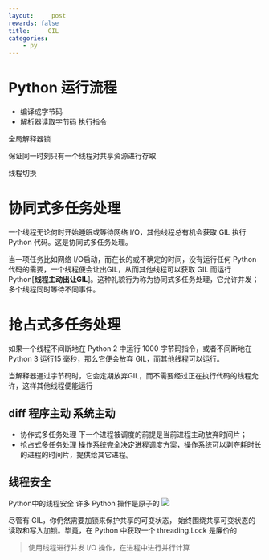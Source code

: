 ```yaml
---
layout:     post
rewards: false
title:     GIL
categories:
    - py
---
```


# Python 运行流程

 - 编译成字节码
 - 解析器读取字节码 执行指令


全局解释器锁

保证同一时刻只有一个线程对共享资源进行存取

线程切换


# 协同式多任务处理
一个线程无论何时开始睡眠或等待网络 I/O，其他线程总有机会获取 GIL 执行 Python 代码。这是协同式多任务处理。

当一项任务比如网络 I/O启动，而在长的或不确定的时间，没有运行任何 Python 代码的需要，一个线程便会让出GIL，从而其他线程可以获取 GIL 而运行 Python[**线程主动出让GIL**]。这种礼貌行为称为协同式多任务处理，它允许并发；多个线程同时等待不同事件。



# 抢占式多任务处理
如果一个线程不间断地在 Python 2 中运行 1000 字节码指令，或者不间断地在 Python 3 运行15 毫秒，那么它便会放弃 GIL，而其他线程可以运行。

当解释器通过字节码时，它会定期放弃GIL，而不需要经过正在执行代码的线程允许，这样其他线程便能运行

## diff 程序主动  系统主动
- 协作式多任务处理
  下一个进程被调度的前提是当前进程主动放弃时间片；
- 抢占式多任务处理
  操作系统完全决定进程调度方案，操作系统可以剥夺耗时长的进程的时间片，提供给其它进程。


## 线程安全
Python中的线程安全 许多 Python 操作是原子的
![](https://ws3.sinaimg.cn/large/006tNbRwgy1fud4l8qfd0j314e14kacf.jpg)

尽管有 GIL，你仍然需要加锁来保护共享的可变状态， 始终围绕共享可变状态的读取和写入加锁。毕竟，在 Python 中获取一个 threading.Lock 是廉价的

>使用线程进行并发 I/O 操作，在进程中进行并行计算